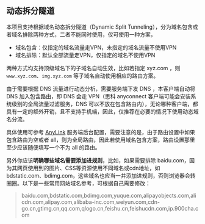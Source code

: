 ## 动态拆分隧道

本项目支持根据域名动态拆分隧道（Dynamic Split Tunneling），分为域名包含或者域名排除两种方式，二者不能同时使用，仅可使用一种方案，

- 域名包含：仅指定的域名流量走VPN，未指定的域名流量不使用VPN
- 域名排除：默认全部流量走VPN，仅指定的域名不使用VPN

两种方式均支持顶级域名下的子域名自动生效，比如若指定 xyz.com ，则 `www.xyz.com`、`img.xyz.com` 等子域名自动使用相应的路由方案。

由于需要根据 DNS 流量进行动态分析，需要服务端下发 DNS ，本客户端自动将 DNS 加入包含路由，即 DNS 会走 VPN（思科 anyconnect 客户端可能会安装系统级别的全局流量过滤服务，DNS 可以不放在包含路由内），无论哪种客户端，都具有一定的额外开销，且不支持手机端，因此，仅推荐在必要的情况下使用动态域名分流。

具体使用可参考 [AnyLink](https://github.com/bjdgyc/anylink) 服务端后台配置，需要注意的是，由于路由设置中如果包含路由为空或者 all，则为全局路由，因此若使用域名包含方案，路由设置那里至少应该随便填写一个不为 all 的路由。

另外你应该**明确哪些域名需要添加进规则**，比如，如果需要排除 baidu.com，因为其网页使用到的图片、CSS等资源使用不同域名或cdn地址，如 bdstatic.com、bdimg.com，这些域名也应当一并添加进规则，否则浏览器会转圈圈。以下是一些常用网站域名参考，可根据自己需要修改：

> baidu.com,bdstatic.com,bdimg.com,yuque.com,alipayobjects.com,alicdn.com,alipay.com,alibaba-inc.com,weiyun.com,cdn-go.cn,gtimg.cn,qq.com,qlogo.cn,feishu.cn,feishucdn.com,ip.900cha.com

